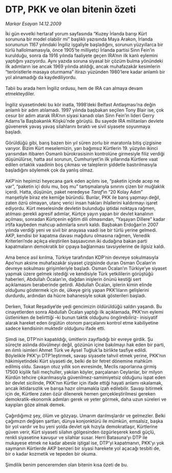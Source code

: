 # DTP, PKK ve olan bitenin özeti

*Markar Esayan 14.12.2009*

<div class="taraf_structure_2col_1zq">
<div class="margen_n">



 <p>İki gün evvelki hertaraf yorum sayfasında “Kuzey İrlanda barışı Kürt sorununa bir model olabilir mi” başlıklı yazısında Maya Arakon, İrlanda sorununun 1167 yılındaki İngiliz işgaliyle başladığını, sorunun yüzyıllarca bir türlü hallolmamasıyla, önce 1905’te milliyetçi İrlanda partisi Sinn Fein’in kurulduğu, sonra da 1916 yılında faaliyete geçen IRA’nın ilk kanlı eylemini yaptığını yazıyordu. Aynı yazıda soruna siyasal bir çözüm bulma yönündeki ilk adımların ise ancak 1969 yılında atıldığı, ancak muhafazakâr kesimlerin “teröristlerle masaya oturmama” itirazı yüzünden 1980’lere kadar anlamlı bir yol alınamadığı da kaydediliyordu. <br/><br/>Tabii bu arada hem İngiliz ordusu, hem de IRA can almaya devam etmekteydiler. <br/><br/>İngiliz siyasetindeki bu kör inatla, 1998’deki Belfast Antlaşması’na değin anlamlı bir adım atılamadı. 1997 yılında başbakan seçilen Tony Blair ise, çok cesur bir adım atarak IRA’nın siyasi kanadı olan Sinn Fein’in lideri Gerry Adams’la Başbakanlık Köşkü’nde görüştü. Bu sayede IRA militanları devlete güvenerek yavaş yavaş silahlarını bıraktı ve sivil siyasete soyunmaya başladı. <br/><br/>Görüldüğü gibi, barış bazen bin yıl süren zorlu bir maratonla bitiş çizgisine varıyor. Bizim Kürt meselemizin, yarı bağımsız Kürtlerin 19. yüzyılın ikinci yarısından itibaren Osmanlı bürokrasisinin kontrolüne girmesiyle filiz verdiği düşünülürse, hatta asıl sorunun, Cumhuriyet’in ilk yıllarında Kürtlere vaat edilen ortaklık vaadinin boş çıkması ve taleplerin şiddetle bastırılmasıyla başladığını söylemek çok da yanlış olmaz. <br/><br/>AKP’nin hepimizi heyecana gark eden açılımı ise, “paketin içinde acep ne var”, “paketin içi dolu mu, boş mu” tartışmalarıyla sınırını çizen bir muğlaklık içerdi. Hatta, düşünün, paket neredeyse <i>Taraf</i>’ın “20 Kolay Adım” manşetiyle biraz ete kemiğe büründü. Bunlar, PKK ile barış yapmayı değil, zaten özrü olmayan, utanç verici insan hakları ihlallerini kaldırmayı işaret ediyordu. Kürt meselesinde devletin bulunduğu iptidai noktaya rağmen, atılması gerekli agresif adımlar, Kürtçe yayın yapan bir devlet kanalının açılması, sonradan Kürtçenin eğitim dili olmasından, “Yaşayan Dillere” kadar irtifa kaybeden mahcup adımlarla sınırlı kaldı. Başbakan Erdoğan’ın 2007 yılında verdiği yeni ve sivil bir anayasa vaadi ise bir türlü yerine gelmedi. AKP, kendisi bir kapatma davası mağduru olmasına rağmen, Venedik Kriterleri’nde açıkça eleştirilen başsavcının iki dudağına bakan parti kapatmaların demokratik bir çıpaya bağlanması tavsiyelerine de ilgisiz kaldı. <br/><br/>Ama bence asıl kırılma, Türkiye tarafından KDP’nin devreye sokulmasıyla Apo’nun aksine muhafazakâr siyaset çizgisinde duran Osman Öcalan’ın devreye sokulması girişimleriyle başladı. Osman Öcalan’ın Türkiye’ye siyaset yapmak üzere gelmek istediği ve kendisiyle Türk yetkililerin görüştüğü haberleri, Abdullah Öcalan’ın, dağdan inişlerin önünü kestiği sert açıklamasını beraberinde getirdi. Abdullah Öcalan, iplerin kimin elinde olduğunu göstermek için de, ülkeye giriş yapan PKK’lıların gelişlerini durdurdu, ardından da hücre bahanesiyle sokak gösterileri başladı. <br/><br/>Derken, Tokat Reşadiye’de yedi gencimizin öldürüldüğü saldırı yaşandı. Bu cinayetlerden sonra Abdullah Öcalan yaptığı ilk açıklamada, PKK’nın eylemi üstlenirken de belirttiği –ki bunun taktik olduğunu öngörebiliriz- inisiyatif alarak hareket eden örgütün otonom parçalarını kontrol etme kabiliyetine sadece kendisinin muktedir olduğunu ifade etti. <br/><br/>Şimdi ise, DTP’nin kapatıldığı, ümitlerin zayıfladığı bir evreye girdik. Şu süreçte aslında dövülmeyi değil, gözünün içine bakılmayı hak eden bir parti, en ılımlı isimleri Ahmet Türk ve Aysel Tuğluk’la birlikte tasfiye edildi. Böylelikle PKK’yı DTP’leştirmek, savaşı siyasete tahvil etmek yerine, PKK’nın hâkimiyetindeki Kürt siyaseti de, belki de bir fetret dönemine mahkûm edilmiş oldu. Savaşın otuz yıllık son evresinde, Meclis raporlarına girmiş 17500 kişilik faili meçhuller, yakılan köyler, parçalanan Ceylanlar, bir milyon Kürdün tehcire çıkarılmasıyla güvenilmez-samimiyetsiz olduğunu ispat eden bir devlet sicilinde, PKK’nın Kürtler için ifade ettiği hayati anlamı ıskalamak, ancak iktidarsızlık ve barışa hazır olmamakla izah edilebilir. Savaşı bitirmek için de, Kürtlere zaten özür dilenerek hemen gerçekleştirilmesi gereken demokratik-ekonomik adımları gerek ve yeter görmek, daha uzun süreleri ve kayıpları göze almak demek. <br/><br/>Çağırdığımız şey, ölüm ve gözyaşı. Umarım darılmışlardır ve gelmezler. Belki çağımızın değişen şartları, dünya konjonktürü ile mümkün, emsalsiz, başka bir yol vardır ve bu yeni yolda devlet ışık hızıyla demokratlaşır, Kürtlerine güven verir, Kürt siyaseti silahın gölgesinden özgürleşerek kendi güçlü, renkli siyasetine kavuşur ve silahlar susar. Herri Batasuna’yı DTP ile mukayese etmek ne kadar abesle iştigal ise, DTP’yi kapatmanın, PKK’yı yok saymanın Kürtlerde AKP benzeri bir siyasi harekete yol açacağı tesbiti de, bir o kadar kozmetik ve tepeden bir okuma. <br/><br/>Şimdilik benim penceremden olan bitenin kısa özeti de bu.</p>
<br/>
<br/>
<br/>



<br/>


<div id="taraf_not">
</div>

</div>


</div>
